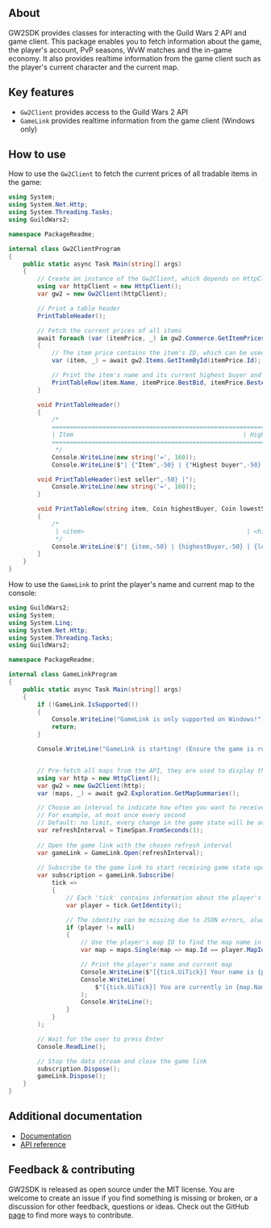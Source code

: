 ## About

GW2SDK provides classes for interacting with the Guild Wars 2 API and game client. This package enables you to fetch information about the game, the player's account, PvP seasons, WvW matches and the in-game economy. It also provides realtime information from the game client such as the player's current character and the current map.

## Key features

* `Gw2Client` provides access to the Guild Wars 2 API
* `GameLink` provides realtime information from the game client (Windows only)

## How to use

How to use the `Gw2Client` to fetch the current prices of all tradable items in the game:

``` csharp
using System;
using System.Net.Http;
using System.Threading.Tasks;
using GuildWars2;

namespace PackageReadme;

internal class Gw2ClientProgram
{
    public static async Task Main(string[] args)
    {
        // Create an instance of the Gw2Client, which depends on HttpClient
        using var httpClient = new HttpClient();
        var gw2 = new Gw2Client(httpClient);

        // Print a table header
        PrintTableHeader();

        // Fetch the current prices of all items
        await foreach (var (itemPrice, _) in gw2.Commerce.GetItemPricesBulk())
        {
            // The item price contains the item's ID, which can be used to fetch the item's name
            var (item, _) = await gw2.Items.GetItemById(itemPrice.Id);

            // Print the item's name and its current highest buyer and lowest seller
            PrintTableRow(item.Name, itemPrice.BestBid, itemPrice.BestAsk);
        }

        void PrintTableHeader()
        {
            /*
            ================================================================================================================================================================
            | Item                                               | Highest buyer                                      | Lowest seller                                      |
            ================================================================================================================================================================
             */
            Console.WriteLine(new string('=', 160));
            Console.WriteLine($"| {"Item",-50} | {"Highest buyer",-50} | {"Low

        void PrintTableHeader()est seller",-50} |");
            Console.WriteLine(new string('=', 160));
        }

        void PrintTableRow(string item, Coin highestBuyer, Coin lowestSeller)
        {
            /*
             | <item>                                             | <highestBuyer>                                     | <lowestSeller>                                     |
             */
            Console.WriteLine($"| {item,-50} | {highestBuyer,-50} | {lowestSeller,-50} |");
        }
    }
}

```

How to use the `GameLink` to print the player's name and current map to the console:

``` csharp
using GuildWars2;
using System;
using System.Linq;
using System.Net.Http;
using System.Threading.Tasks;
using GuildWars2;

namespace PackageReadme;

internal class GameLinkProgram
{
    public static async Task Main(string[] args)
    {
        if (!GameLink.IsSupported())
        {
            Console.WriteLine("GameLink is only supported on Windows!");
            return;
        }

        Console.WriteLine("GameLink is starting! (Ensure the game is running and that you are loaded into a map.)");


        // Pre-fetch all maps from the API, they are used to display the player's current map
        using var http = new HttpClient();
        var gw2 = new Gw2Client(http);
        var (maps, _) = await gw2.Exploration.GetMapSummaries();

        // Choose an interval to indicate how often you want to receive fresh data from the game
        // For example, at most once every second
        // Default: no limit, every change in the game state will be available immediately
        var refreshInterval = TimeSpan.FromSeconds(1);
        
        // Open the game link with the chosen refresh interval
        var gameLink = GameLink.Open(refreshInterval);
        
        // Subscribe to the game link to start receiving game state updates
        var subscription = gameLink.Subscribe(
            tick =>
            {
                // Each 'tick' contains information about the player's character and actions, among other things
                var player = tick.GetIdentity();

                // The identity can be missing due to JSON errors, always check for null
                if (player != null)
                {
                    // Use the player's map ID to find the map name in the pre-fetched list of maps
                    var map = maps.Single(map => map.Id == player.MapId);

                    // Print the player's name and current map
                    Console.WriteLine($"[{tick.UiTick}] Your name is {player.Name}.");
                    Console.WriteLine(
                        $"[{tick.UiTick}] You are currently in {map.Name} ({tick.Context.ServerAddress})."
                    );
                    Console.WriteLine();
                }
            }
        );

        // Wait for the user to press Enter
        Console.ReadLine();

        // Stop the data stream and close the game link
        subscription.Dispose();
        gameLink.Dispose();
    }
}
```

## Additional documentation

* [Documentation](https://sliekens.github.io/gw2sdk)
* [API reference](https://sliekens.github.io/gw2sdk/api)

## Feedback & contributing

GW2SDK is released as open source under the MIT license. You are welcome to create an issue if you find something is missing or broken, or a discussion for other feedback, questions or ideas.
Check out the GitHub [page](https://github.com/sliekens/gw2sdk) to find more ways to contribute.
